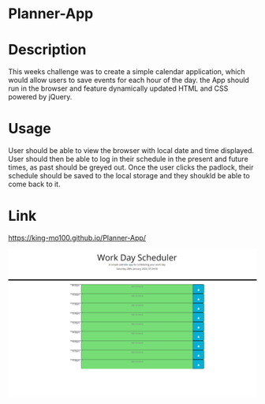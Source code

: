 # Planner-App

# Description

This weeks challenge was to create a simple calendar application, which would allow users to save events for each hour of the day.  the App should run in the browser and feature dynamically updated HTML and CSS powered by jQuery.

# Usage
User should be able to view the browser with local date and time displayed.  
User should then be able to log in their schedule in the present and future times, as past should be greyed out.  Once the user clicks the padlock, their schedule should be saved to the local storage and they shoukld be able to come back to it.



# Link
https://king-mo100.github.io/Planner-App/


![Plannere-App-Preview](images/scheduler-app-preview.png)
